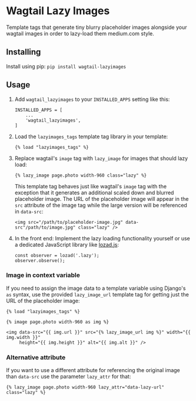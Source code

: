 
# Wagtail Lazy Images


Template tags that generate tiny blurry placeholder images alongside your wagtail images in order to lazy-load them medium.com style.


## Installing


Install using pip:
    ```
    pip install wagtail-lazyimages
    ```

## Usage

1. Add `wagtail_lazyimages` to your `INSTALLED_APPS` setting like this:
    ```
    INSTALLED_APPS = [
        ...
        'wagtail_lazyimages',
    ]
    ```

2. Load the `lazyimages_tags` template tag library in your template:
    ```
    {% load "lazyimages_tags" %}
    ```

3. Replace wagtail's `image` tag with `lazy_image` for images that should lazy load:
    ```
    {% lazy_image page.photo width-960 class="lazy" %}
    ```

    This template tag behaves just like wagtail's `image` tag with the exception that it generates an additional scaled down and blurred placeholder image. The URL of the placeholder image will appear in the `src` attribute of the image tag while the large version will be referenced in `data-src`:
    ```
    <img src="/path/to/placeholder-image.jpg" data-src"/path/to/image.jpg" class="lazy" />
    ```

4. In the front end: Implement the lazy loading functionality yourself or use a dedicated JavaScript library like [lozad.js](https://apoorv.pro/lozad.js):

    ```
    const observer = lozad('.lazy');
    observer.observe();
    ```


### Image in context variable

If you need to assign the image data to a template variable using Django's `as` syntax, use the provided `lazy_image_url` template tag for getting just the URL of the placeholder image:

    {% load "lazyimages_tags" %}

    {% image page.photo width-960 as img %}

    <img data-src="{{ img.url }}" src="{% lazy_image_url img %}" width="{{ img.width }}"
         height="{{ img.height }}" alt="{{ img.alt }}" />


### Alternative attribute

If you want to use a different attribute for referencing the original image than `data-src` use the parameter `lazy_attr` for that:

    {% lazy_image page.photo width-960 lazy_attr="data-lazy-url" class="lazy" %}

